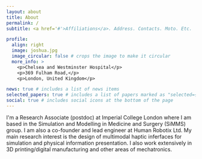 ```yaml
---
layout: about
title: About
permalink: /
subtitle: <a href='#'>Affiliations</a>. Address. Contacts. Moto. Etc.

profile:
  align: right
  image: joshua.jpg
  image_circular: false # crops the image to make it circular
  more_info: >
    <p>Chelsea and Westminster Hospital</p>
    <p>369 Fulham Road,</p>
    <p>London, United Kingdom</p>

news: true # includes a list of news items
selected_papers: true # includes a list of papers marked as "selected={true}"
social: true # includes social icons at the bottom of the page
---
```


I'm a Research Associate (postdoc) at Imperial College London where I am based in the Simulation and Modelling in Medicine and Surgery (SiMMS) group. I am also a co-founder and lead engineer at Human Robotix Ltd. My main research interest is the design of multimodal haptic inferfaces for simulation and physical information presentation. I also work extensively in 3D printing/digital manufacturing and other areas of mechatronics.